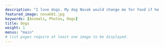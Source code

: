 ```yaml
---
description: "I love dogs. My dog Novak would change me for food if he had a chance, but still hasn't."
featured_image: novak01.jpg
keywords: [Animals, Photos, Dogs]
title: Dogs
weight: 1
menus: "main"
# list pages require at least one image to be displayed.
---
```

